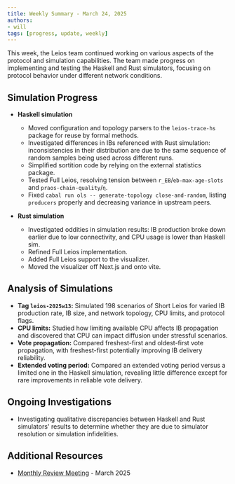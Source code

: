 ```yaml
---
title: Weekly Summary - March 24, 2025
authors:
- will
tags: [progress, update, weekly]
---
```


This week, the Leios team continued working on various aspects of the protocol and simulation capabilities. The team made progress on implementing and testing the Haskell and Rust simulators, focusing on protocol behavior under different network conditions.

## Simulation Progress

- **Haskell simulation**
  - Moved configuration and topology parsers to the `leios-trace-hs` package for reuse by formal methods.
  - Investigated differences in IBs referenced with Rust simulation: inconsistencies in their distribution are due to the same sequence of random samples being used across different runs.
  - Simplified sortition code by relying on the external statistics package.
  - Tested Full Leios, resolving tension between `r_EB`/`eb-max-age-slots` and `praos-chain-quality`/`η`.
  - Fixed `cabal run ols -- generate-topology close-and-random`, listing `producers` properly and decreasing variance in upstream peers.

- **Rust simulation**
  - Investigated oddities in simulation results: IB production broke down earlier due to low connectivity, and CPU usage is lower than Haskell sim.
  - Refined Full Leios implementation.
  - Added Full Leios support to the visualizer.
  - Moved the visualizer off Next.js and onto vite.

## Analysis of Simulations

- **Tag `leios-2025w13`:** Simulated 198 scenarios of Short Leios for varied IB production rate, IB size, and network topology, CPU limits, and protocol flags.
- **CPU limits:** Studied how limiting available CPU affects IB propagation and discovered that CPU can impact diffusion under stressful scenarios.
- **Vote propagation:** Compared freshest-first and oldest-first vote propagation, with freshest-first potentially improving IB delivery reliability.
- **Extended voting period:** Compared an extended voting period versus a limited one in the Haskell simulation, revealing little difference except for rare improvements in reliable vote delivery.

## Ongoing Investigations

- Investigating qualitative discrepancies between Haskell and Rust simulators' results to determine whether they are due to simulator resolution or simulation infidelities.

## Additional Resources

- [Monthly Review Meeting](https://www.youtube.com/watch?v=7K6qXiVsMXg) - March 2025
